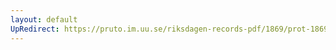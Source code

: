 ```yaml
---
layout: default
UpRedirect: https://pruto.im.uu.se/riksdagen-records-pdf/1869/prot-1869--ak--120/prot-1869--ak--120_005.pdf
---
```

